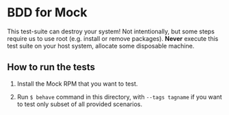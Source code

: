 BDD for Mock
============

This test-suite can destroy your system!  Not intentionally, but some steps
require us to use root (e.g. install or remove packages).  **Never** execute
this test suite on your host system, allocate some disposable machine.

How to run the tests
--------------------

1. Install the Mock RPM that you want to test.

2. Run `$ behave` command in this directory, with `--tags tagname` if you want
   to test only subset of all provided scenarios.
